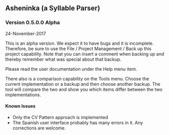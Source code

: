 Asheninka (a Syllable Parser)
-----------------------------

### Version 0.5.0.0 Alpha
24-November-2017

This is an alpha version.  We expect it to have bugs and it is incomplete. Therefore, be sure to use the File / Project Management / Back up this project capability.  Note that you can insert a comment when backing up and thereby remember what was special about that backup. 

Please read the user documentation under the Help menu item.

There also is a comparison capability on the Tools menu.  Choose the current implementation or a backup and then choose another backup.  The tool will compare the two and show you which items differ between the two implementations.

#### Known Issues
* Only the CV Pattern approach is implemented
* The Spanish user interface probably has many errors in it.  Any corrections are welcome.
